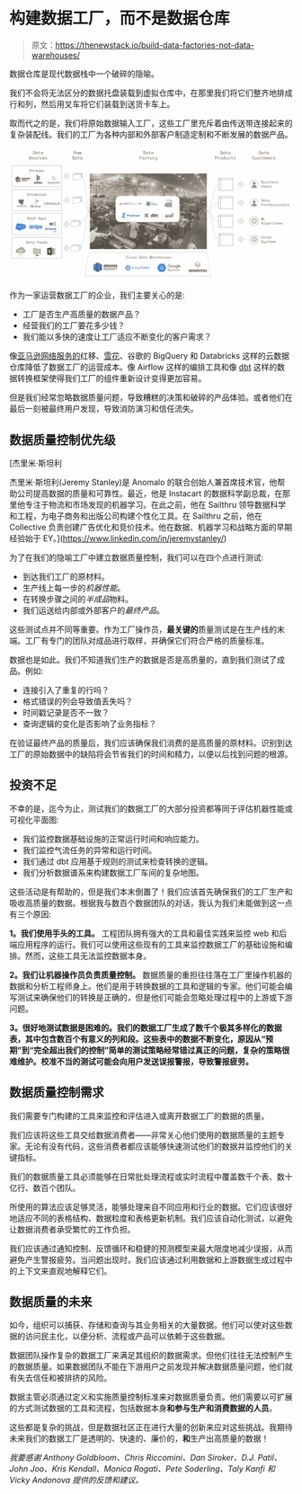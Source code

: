# 构建数据工厂，而不是数据仓库

> 原文：<https://thenewstack.io/build-data-factories-not-data-warehouses/>

数据仓库是现代数据栈中一个破碎的隐喻。

我们不会将无法区分的数据托盘装载到虚拟仓库中，在那里我们将它们整齐地排成行和列，然后用叉车将它们装载到送货卡车上。

取而代之的是，我们将原始数据输入工厂，这些工厂里充斥着由传送带连接起来的复杂装配线。我们的工厂为各种内部和外部客户制造定制和不断发展的数据产品。

![](img/b913496c0624e0af4c1a827744b1259b.png)

作为一家运营数据工厂的企业，我们主要关心的是:

*   工厂是否生产高质量的数据产品？
*   经营我们的工厂要花多少钱？
*   我们能以多快的速度让工厂适应不断变化的客户需求？

像[亚马逊网络服务的](https://aws.amazon.com/?utm_content=inline-mention)红移、[雪花](https://www.snowflake.com/?utm_content=inline-mention)、谷歌的 BigQuery 和 Databricks 这样的云数据仓库降低了数据工厂的运营成本。像 Airflow 这样的编排工具和像 [dbt](https://www.getdbt.com/) 这样的数据转换框架使得我们工厂的组件重新设计变得更加容易。

但是我们经常忽略数据质量问题，导致糟糕的决策和破碎的产品体验。或者他们在最后一刻被最终用户发现，导致消防演习和信任流失。

## 数据质量控制优先级

 [杰里米·斯坦利

杰里米·斯坦利(Jeremy Stanley)是 Anomalo 的联合创始人兼首席技术官，他帮助公司提高数据的质量和可靠性。最近，他是 Instacart 的数据科学副总裁，在那里他专注于物流和市场发现的机器学习。在此之前，他在 Sailthru 领导数据科学和工程，为电子商务和出版公司构建个性化工具。在 Sailthru 之前，他在 Collective 负责创建广告优化和竞价技术。他在数据、机器学习和战略方面的早期经验始于 EY。](https://www.linkedin.com/in/jeremystanley/) 

为了在我们的隐喻工厂中建立数据质量控制，我们可以在四个点进行测试:

*   到达我们工厂的原材料。
*   生产线上每一步的*机器性能*。
*   在转换步骤之间的*半成品*物料。
*   我们运送给内部或外部客户的*最终产品*。

这些测试点并不同等重要。作为工厂操作员，**最关键的**质量测试是在生产线的末端。工厂有专门的团队对成品进行取样，并确保它们符合严格的质量标准。

数据也是如此。我们不知道我们生产的数据是否是高质量的，直到我们测试了成品。例如:

*   连接引入了重复的行吗？
*   格式错误的列会导致值丢失吗？
*   时间戳记录是否不一致？
*   查询逻辑的变化是否影响了业务指标？

在验证最终产品的质量后，我们应该确保我们消费的是高质量的原材料。识别到达工厂的原始数据中的缺陷将会节省我们的时间和精力，以便以后找到问题的根源。

## 投资不足

不幸的是，迄今为止，测试我们的数据工厂的大部分投资都等同于评估机器性能或可视化平面图:

*   我们监控数据基础设施的正常运行时间和响应能力。
*   我们监控气流任务的异常和运行时间。
*   我们通过 dbt 应用基于规则的测试来检查转换的逻辑。
*   我们分析数据谱系来构建数据工厂车间的复杂地图。

这些活动是有帮助的，但是我们本末倒置了！我们应该首先确保我们的工厂生产和吸收高质量的数据。根据我与数百个数据团队的对话，我认为我们未能做到这一点有三个原因:

**1。我们使用手头的工具。** 工程团队拥有强大的工具和最佳实践来监控 web 和后端应用程序的运行。我们可以使用这些现有的工具来监控数据工厂的基础设施和编排。然而，这些工具无法监控数据本身。

**2。我们让机器操作员负责质量控制。** 数据质量的重担往往落在工厂里操作机器的数据和分析工程师身上。他们是用于转换数据的工具和逻辑的专家。他们可能会编写测试来确保他们的转换是正确的，但是他们可能会忽略处理过程中的上游或下游问题。

**3。很好地测试数据是困难的。我们的数据工厂生成了数千个极其多样化的数据表，其中包含数百个有意义的列和段。这些表中的数据不断变化，原因从“预期”到“完全超出我们的控制”简单的测试策略经常错过真正的问题，复杂的策略很难维护。校准不当的测试可能会向用户发送误报警报，导致警报疲劳。**

## 数据质量控制需求

我们需要专门构建的工具来监控和评估进入或离开数据工厂的数据的质量。

我们应该将这些工具交给数据消费者——非常关心他们使用的数据质量的主题专家。无论有没有代码，这些消费者都应该能够快速测试他们的数据并监控他们的关键指标。

我们的数据质量工具必须能够在日常批处理流程或实时流程中覆盖数千个表、数十亿行、数百个团队。

所使用的算法应该足够灵活，能够处理来自不同应用和行业的数据。它们应该很好地适应不同的表格结构、数据粒度和表格更新机制。我们应该自动化测试，以避免让数据消费者承受繁忙的工作负担。

我们应该通过通知控制、反馈循环和稳健的预测模型来最大限度地减少误报，从而避免产生警报疲劳。当问题出现时，我们应该通过利用数据和上游数据生成过程中的上下文来直观地解释它们。

## 数据质量的未来

如今，组织可以捕获、存储和查询与其业务相关的大量数据。他们可以使对这些数据的访问民主化，以便分析、流程或产品可以依赖于这些数据。

数据团队操作复杂的数据工厂来满足其组织的数据需求。但他们往往无法控制产生的数据质量。如果数据团队不能在下游用户之前发现并解决数据质量问题，他们就有失去信任和被排挤的风险。

数据主管必须通过定义和实施质量控制标准来对数据质量负责。他们需要以可扩展的方式测试数据的工具和流程，包括数据本身**和参与生产和消费数据的人员**。

这些都是复杂的挑战，但是数据社区正在进行大量的创新来应对这些挑战。我期待未来我们的数据工厂是透明的、快速的、廉价的，**和**生产出高质量的数据！

*我要感谢 Anthony Goldbloom、Chris Riccomini、Dan Siroker、D.J. Patil、John Joo、Kris Kendall、Monica Rogati、Pete Soderling、Taly Kanfi 和 Vicky Andonova 提供的反馈和建议。*

<svg xmlns:xlink="http://www.w3.org/1999/xlink" viewBox="0 0 68 31" version="1.1"><title>Group</title> <desc>Created with Sketch.</desc></svg>